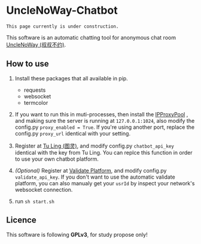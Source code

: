 # UncleNoWay-Chatbot
	This page currently is under construction.
This software is an automatic chatting tool for anonymous chat room [UncleNoWay (叔叔不约)](http://www.unclenoway.com).

## How to use

1. Install these packages that all available in pip.

	- requests
	- websocket
	- termcolor
	
2. If you want to run this in muti-processes, then install the [IPProxyPool](https://github.com/qiyeboy/IPProxyPool) , and making sure the server is running at `127.0.0.1:1024`, also modify the config.py `proxy_enabled = True`. If you're using another port, replace the config.py `proxy_url` identical with your setting.

3. Register at [Tu Ling (图灵)](http://www.tuling123.com), and modify config.py `chatbot_api_key` identical with the key from Tu Ling. You can replce this function in order to use your own chatbot platform.

4. *(Optional)* Register at [Validate Platform](http://www.25531.com), and modify config.py `validate_api_key`. If you don't want to use the automatic validate platform, you can also manualy get your `usrId` by inspect your network's websocket connection.

5. run `sh start.sh`

## Licence
 This software is following **GPLv3**, for study propose only!